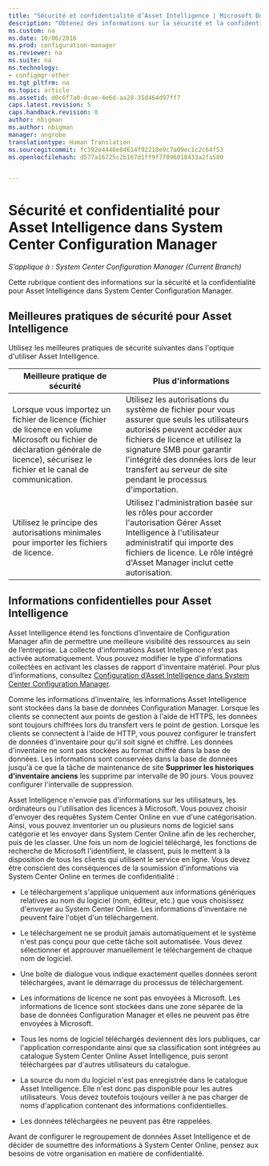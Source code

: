 ```yaml
---
title: "Sécurité et confidentialité d’Asset Intelligence | Microsoft Docs"
description: "Obtenez des informations sur la sécurité et la confidentialité pour Asset Intelligence dans System Center Configuration Manager."
ms.custom: na
ms.date: 10/06/2016
ms.prod: configuration-manager
ms.reviewer: na
ms.suite: na
ms.technology:
- configmgr-other
ms.tgt_pltfrm: na
ms.topic: article
ms.assetid: d0c6f7a0-dcae-4e6d-aa28-35d464d97ff7
caps.latest.revision: 5
caps.handback.revision: 0
author: nbigman
ms.author: nbigman
manager: angrobe
translationtype: Human Translation
ms.sourcegitcommit: fc392e4440e84614f92218e9c7a09ec1c2c64f53
ms.openlocfilehash: d577a16725c2b167d1ff9f77096018433a2fa580


---
```

# <a name="security-and-privacy-for-asset-intelligence-in-system-center-configuration-manager"></a>Sécurité et confidentialité pour Asset Intelligence dans System Center Configuration Manager

*S’applique à : System Center Configuration Manager (Current Branch)*

Cette rubrique contient des informations sur la sécurité et la confidentialité pour Asset Intelligence dans System Center Configuration Manager.  

##  <a name="a-namebkmksecurityaia-security-best-practices-for-asset-intelligence"></a><a name="BKMK_Security_AI"></a> Meilleures pratiques de sécurité pour Asset Intelligence  
 Utilisez les meilleures pratiques de sécurité suivantes dans l'optique d'utiliser Asset Intelligence.  

|Meilleure pratique de sécurité|Plus d'informations|  
|----------------------------|----------------------|  
|Lorsque vous importez un fichier de licence (fichier de licence en volume Microsoft ou fichier de déclaration générale de licence), sécurisez le fichier et le canal de communication.|Utilisez les autorisations du système de fichier pour vous assurer que seuls les utilisateurs autorisés peuvent accéder aux fichiers de licence et utilisez la signature SMB pour garantir l'intégrité des données lors de leur transfert au serveur de site pendant le processus d'importation.|  
|Utilisez le principe des autorisations minimales pour importer les fichiers de licence.|Utilisez l'administration basée sur les rôles pour accorder l'autorisation Gérer Asset Intelligence à l'utilisateur administratif qui importe des fichiers de licence. Le rôle intégré d'Asset Manager inclut cette autorisation.|  

##  <a name="a-namebkmkprivacyhardwareinventorya-privacy-information-for-asset-intelligence"></a><a name="BKMK_Privacy_HardwareInventory"></a> Informations confidentielles pour Asset Intelligence  
 Asset Intelligence étend les fonctions d’inventaire de Configuration Manager afin de permettre une meilleure visibilité des ressources au sein de l’entreprise. La collecte d'informations Asset Intelligence n'est pas activée automatiquement. Vous pouvez modifier le type d'informations collectées en activant les classes de rapport d'inventaire matériel. Pour plus d’informations, consultez [Configuration d’Asset Intelligence dans System Center Configuration Manager](../../../../core/clients/manage/asset-intelligence/configuring-asset-intelligence.md).  

 Comme les informations d’inventaire, les informations Asset Intelligence sont stockées dans la base de données Configuration Manager. Lorsque les clients se connectent aux points de gestion à l'aide de HTTPS, les données sont toujours chiffrées lors du transfert vers le point de gestion. Lorsque les clients se connectent à l'aide de HTTP, vous pouvez configurer le transfert de données d'inventaire pour qu'il soit signé et chiffré. Les données d'inventaire ne sont pas stockées au format chiffré dans la base de données. Les informations sont conservées dans la base de données jusqu'à ce que la tâche de maintenance de site **Supprimer les historiques d'inventaire anciens** les supprime par intervalle de 90 jours. Vous pouvez configurer l'intervalle de suppression.  

 Asset Intelligence n'envoie pas d'informations sur les utilisateurs, les ordinateurs ou l'utilisation des licences à Microsoft. Vous pouvez choisir d'envoyer des requêtes System Center Online en vue d'une catégorisation. Ainsi, vous pouvez inventorier un ou plusieurs noms de logiciel sans catégorie et les envoyer dans System Center Online afin de les rechercher, puis de les classer. Une fois un nom de logiciel téléchargé, les fonctions de recherche de Microsoft l'identifient, le classent, puis le mettent à la disposition de tous les clients qui utilisent le service en ligne. Vous devez être conscient des conséquences de la soumission d'informations via System Center Online en termes de confidentialité :  

-   Le téléchargement s'applique uniquement aux informations génériques relatives au nom du logiciel (nom, éditeur, etc.) que vous choisissez d'envoyer au System Center Online. Les informations d'inventaire ne peuvent faire l'objet d'un téléchargement.  

-   Le téléchargement ne se produit jamais automatiquement et le système n'est pas conçu pour que cette tâche soit automatisée. Vous devez sélectionner et approuver manuellement le téléchargement de chaque nom de logiciel.  

-   Une boîte de dialogue vous indique exactement quelles données seront téléchargées, avant le démarrage du processus de téléchargement.  

-   Les informations de licence ne sont pas envoyées à Microsoft. Les informations de licence sont stockées dans une zone séparée de la base de données Configuration Manager et elles ne peuvent pas être envoyées à Microsoft.  

-   Tous les noms de logiciel téléchargés deviennent dès lors publiques, car l'application correspondante ainsi que sa classification sont intégrées au catalogue System Center Online Asset Intelligence, puis seront téléchargées par d'autres utilisateurs du catalogue.  

-   La source du nom du logiciel n'est pas enregistrée dans le catalogue Asset Intelligence. Elle n'est donc pas disponible pour les autres utilisateurs. Vous devez toutefois toujours veiller à ne pas charger de noms d'application contenant des informations confidentielles.  

-   Les données téléchargées ne peuvent pas être rappelées.  

 Avant de configurer le regroupement de données Asset Intelligence et de décider de soumettre des informations à System Center Online, pensez aux besoins de votre organisation en matière de confidentialité.  



<!--HONumber=Dec16_HO3-->



